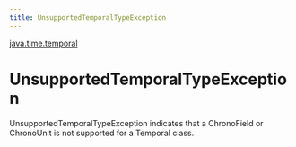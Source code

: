 ```yaml
---
title: UnsupportedTemporalTypeException
---
```


[java.time.temporal](../packages/#java.time.temporal)

# UnsupportedTemporalTypeException


UnsupportedTemporalTypeException indicates that a ChronoField or ChronoUnit is
 not supported for a Temporal class.